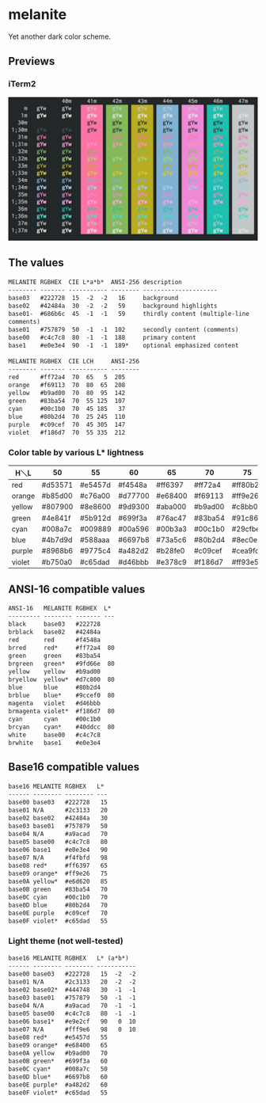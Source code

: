 # melanite
Yet another dark color scheme.

## Previews
### iTerm2
![melanite Preview (iTerm2)](https://raw.githubusercontent.com/lpm11/melanite/master/iterm2/melanite-preview.png)

## The values
```
MELANITE RGBHEX  CIE L*a*b*  ANSI-256 description
-------- ------- ----------- -------- ---------------------
base03   #222728  15  -2  -2   16     background
base02   #42484a  30  -2  -2   59     background highlights
base01-  #686b6c  45  -1  -1   59     thirdly content (multiple-line comments)
base01   #757879  50  -1  -1  102     secondly content (comments)
base00   #c4c7c8  80  -1  -1  188     primary content
base1    #e0e3e4  90  -1  -1  189*    optional emphasized content

MELANITE RGBHEX  CIE LCH     ANSI-256
-------- ------- ----------- --------
red      #ff72a4  70  65   5  205
orange   #f69113  70  80  65  208
yellow   #b9ad00  70  80  95  142
green    #83ba54  70  55 125  107
cyan     #00c1b0  70  45 185   37
blue     #80b2d4  70  25 245  110
purple   #c09cef  70  45 305  147
violet   #f186d7  70  55 335  212
```

### Color table by various L* lightness
|  H＼L  |      50 |      55 |      60 |      65 |      70 |      75 |      80 |      85 |      90 |
| ------ | ------- | ------- | ------- | ------- | ------- | ------- | ------- | ------- | ------- |
|    red | #d53571 | #e5457d | #f4548a | #ff6397 | #ff72a4 | #ff80b2 | #ff8fbf | #ff9dcd | #ffabdb |
| orange | #b85d00 | #c76a00 | #d77700 | #e68400 | #f69113 | #ff9e26 | #ffac36 | #ffba44 | #ffc852 |
| yellow | #807900 | #8e8600 | #9d9300 | #aba000 | #b9ad00 | #c8bb00 | #d7c800 | #e6d620 | #f5e434 |
|  green | #4e841f | #5b912d | #699f3a | #76ac47 | #83ba54 | #91c861 | #9fd66e | #ade47b | #bbf288 |
|   cyan | #008a7c | #009889 | #00a596 | #00b3a3 | #00c1b0 | #29cfbe | #40ddcc | #53ebda | #64fae8 |
|   blue | #4b7d9d | #588aaa | #6697b8 | #73a5c6 | #80b2d4 | #8ec0e2 | #9ccef0 | #aadcff | #b8eaff |
| purple | #8968b6 | #9775c4 | #a482d2 | #b28fe0 | #c09cef | #cea9fd | #dcb7ff | #ebc5ff | #f9d3ff |
| violet | #b750a0 | #c65dad | #d46bbb | #e378c9 | #f186d7 | #ff93e5 | #ffa1f3 | #ffafff | #ffbdff |

## ANSI-16 compatible values
```
ANSI-16   MELANITE RGBHEX  L*
--------- -------- ------- ---
black     base03   #222728
brblack   base02   #42484a
red       red      #f4548a
brred     red*     #ff72a4  80
green     green    #83ba54
brgreen   green*   #9fd66e  80
yellow    yellow   #b9ad00
bryellow  yellow*  #d7c800  80
blue      blue     #80b2d4
brblue    blue*    #9ccef0  80
magenta   violet   #d46bbb
brmagenta violet*  #f186d7  80
cyan      cyan     #00c1b0
brcyan    cyan*    #40ddcc  80
white     base00   #c4c7c8
brwhite   base1    #e0e3e4
```

## Base16 compatible values
```
base16 MELANITE RGBHEX   L*
------ -------- -------- ---
base00 base03   #222728   15
base01 N/A      #2c3133   20
base02 base02   #42484a   30
base03 base01   #757879   50
base04 N/A      #a9acad   70
base05 base00   #c4c7c8   80
base06 base1    #e0e3e4   90
base07 N/A      #f4fbfd   98
base08 red*     #ff6397   65
base09 orange*  #ff9e26   75
base0A yellow*  #e6d620   85
base0B green    #83ba54   70
base0C cyan     #00c1b0   70
base0D blue     #80b2d4   70
base0E purple   #c09cef   70
base0F violet*  #c65dad   55
```

### Light theme (not well-tested)
```
base16 MELANITE RGBHEX   L* (a*b*)
------ -------- -------- -----------
base00 base03   #222728   15  -2  -2
base01 N/A      #2c3133   20  -2  -2
base02 base02*  #444748   30  -1  -1
base03 base01   #757879   50  -1  -1
base04 N/A      #a9acad   70  -1  -1
base05 base00   #c4c7c8   80  -1  -1
base06 base1*   #e9e2cf   90   0  10
base07 N/A      #fff9e6   98   0  10
base08 red*     #e5457d   55
base09 orange*  #e68400   65
base0A yellow   #b9ad00   70
base0B green*   #699f3a   60
base0C cyan*    #008a7c   50
base0D blue*    #6697b8   60
base0E purple*  #a482d2   60
base0F violet*  #c65dad   55
```
